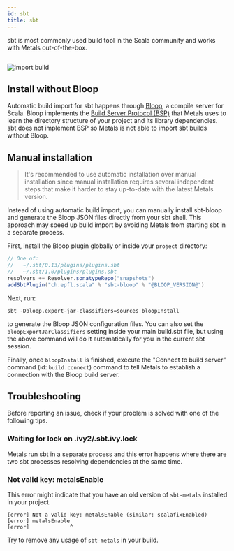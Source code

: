 ```yaml
---
id: sbt
title: sbt
---
```


sbt is most commonly used build tool in the Scala community and works with
Metals out-of-the-box.

```scala mdoc:automatic-installation:sbt

```

![Import build](https://i.imgur.com/t5RJ3q6.png)

## Install without Bloop

Automatic build import for sbt happens through
[Bloop](https://scalacenter.github.io/bloop/), a compile server for Scala. Bloop
implements the
[Build Server Protocol (BSP)](https://github.com/scalacenter/bsp/blob/master/docs/bsp.md)
that Metals uses to learn the directory structure of your project and its
library dependencies. sbt does not implement BSP so Metals is not able to import
sbt builds without Bloop.

## Manual installation

> It's recommended to use automatic installation over manual installation since
> manual installation requires several independent steps that make it harder to
> stay up-to-date with the latest Metals version.

Instead of using automatic build import, you can manually install sbt-bloop and
generate the Bloop JSON files directly from your sbt shell. This approach may
speed up build import by avoiding Metals from starting sbt in a separate
process.

First, install the Bloop plugin globally or inside your `project` directory:

```scala
// One of:
//   ~/.sbt/0.13/plugins/plugins.sbt
//   ~/.sbt/1.0/plugins/plugins.sbt
resolvers += Resolver.sonatypeRepo("snapshots")
addSbtPlugin("ch.epfl.scala" % "sbt-bloop" % "@BLOOP_VERSION@")
```

Next, run:

```
sbt -Dbloop.export-jar-classifiers=sources bloopInstall
```

to generate the Bloop JSON configuration files. You can also set the
`bloopExportJarClassifiers` setting inside your main build.sbt file, but using
the above command will do it automatically for you in the current sbt session.

Finally, once `bloopInstall` is finished, execute the "Connect to build server"
command (id: `build.connect`) command to tell Metals to establish a connection
with the Bloop build server.

## Troubleshooting

Before reporting an issue, check if your problem is solved with one of the
following tips.

### Waiting for lock on .ivy2/.sbt.ivy.lock

Metals run sbt in a separate process and this error happens where there are two
sbt processes resolving dependencies at the same time.

### Not valid key: metalsEnable

This error might indicate that you have an old version of `sbt-metals` installed
in your project.

```
[error] Not a valid key: metalsEnable (similar: scalafixEnabled)
[error] metalsEnable
[error]             ^
```

Try to remove any usage of `sbt-metals` in your build.
